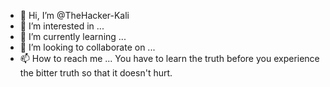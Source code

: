 - 👋 Hi, I’m @TheHacker-Kali
- 👀 I’m interested in ...
- 🌱 I’m currently learning ...
- 💞️ I’m looking to collaborate on ...
- 📫 How to reach me ...
You have to learn the truth before you experience the bitter truth so that it doesn't hurt.
<!---
TheHacker-Kali/TheHacker-Kali is a ✨ special ✨ repository because its `README.md` (this file) appears on your GitHub profile.
You can click the Preview link to take a look at your changes.
--->
